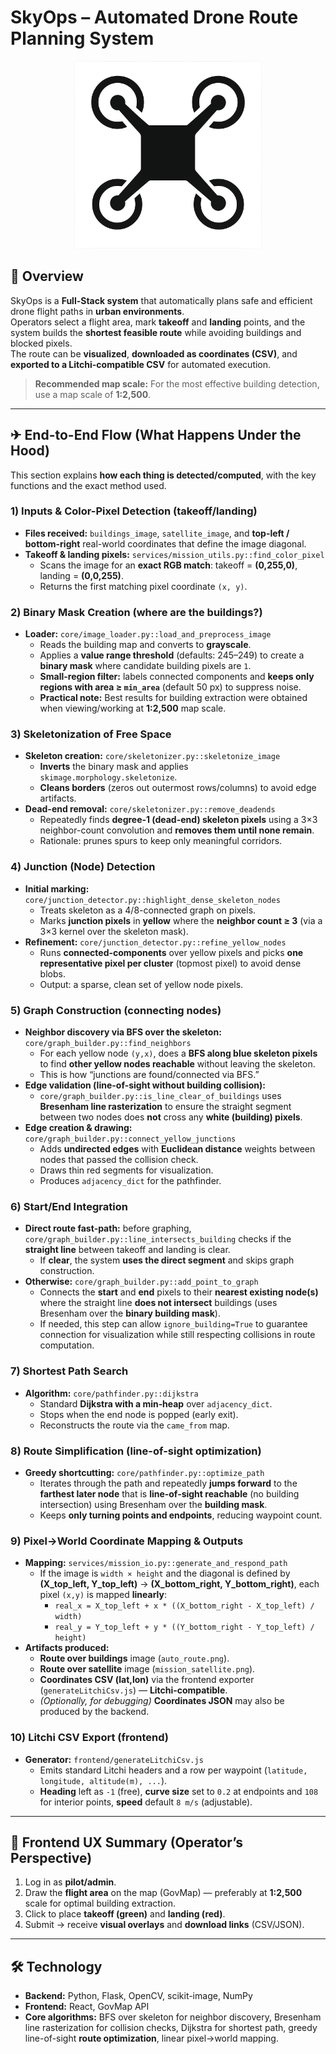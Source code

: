 # SkyOps – Automated Drone Route Planning System

<p align="center">
  <img src="SkyOps-Frontend/public/SkyOps_logo.png" alt="SkyOps Logo" width="300"/>
</p>



## 📌 Overview
SkyOps is a **Full-Stack system** that automatically plans safe and efficient drone flight paths in **urban environments**.  
Operators select a flight area, mark **takeoff** and **landing** points, and the system builds the **shortest feasible route** while avoiding buildings and blocked pixels.  
The route can be **visualized**, **downloaded as coordinates (CSV)**, and **exported to a Litchi-compatible CSV** for automated execution.

> **Recommended map scale:** For the most effective building detection, use a map scale of **1:2,500**.

---

## ✈ End-to-End Flow (What Happens Under the Hood)
This section explains **how each thing is detected/computed**, with the key functions and the exact method used.

### 1) Inputs & Color-Pixel Detection (takeoff/landing)
- **Files received:** `buildings_image`, `satellite_image`, and **top-left / bottom-right** real-world coordinates that define the image diagonal.
- **Takeoff & landing pixels:** `services/mission_utils.py::find_color_pixel`
  - Scans the image for an **exact RGB match**: takeoff = **(0,255,0)**, landing = **(0,0,255)**.
  - Returns the first matching pixel coordinate `(x, y)`.

### 2) Binary Mask Creation (where are the buildings?)
- **Loader:** `core/image_loader.py::load_and_preprocess_image`
  - Reads the building map and converts to **grayscale**.
  - Applies a **value range threshold** (defaults: 245–249) to create a **binary mask** where candidate building pixels are `1`.
  - **Small-region filter:** labels connected components and **keeps only regions with area ≥ `min_area`** (default 50 px) to suppress noise.
  - **Practical note:** Best results for building extraction were obtained when viewing/working at **1:2,500** map scale.

### 3) Skeletonization of Free Space
- **Skeleton creation:** `core/skeletonizer.py::skeletonize_image`
  - **Inverts** the binary mask and applies `skimage.morphology.skeletonize`.
  - **Cleans borders** (zeros out outermost rows/columns) to avoid edge artifacts.
- **Dead-end removal:** `core/skeletonizer.py::remove_deadends`
  - Repeatedly finds **degree‑1 (dead-end) skeleton pixels** using a 3×3 neighbor-count convolution and **removes them until none remain**.
  - Rationale: prunes spurs to keep only meaningful corridors.

### 4) Junction (Node) Detection
- **Initial marking:** `core/junction_detector.py::highlight_dense_skeleton_nodes`
  - Treats skeleton as a 4/8-connected graph on pixels.
  - Marks **junction pixels** in **yellow** where the **neighbor count ≥ 3** (via a 3×3 kernel over the skeleton mask).
- **Refinement:** `core/junction_detector.py::refine_yellow_nodes`
  - Runs **connected-components** over yellow pixels and picks **one representative pixel per cluster** (topmost pixel) to avoid dense blobs.
  - Output: a sparse, clean set of yellow node pixels.

### 5) Graph Construction (connecting nodes)
- **Neighbor discovery via BFS over the skeleton:** `core/graph_builder.py::find_neighbors`
  - For each yellow node `(y,x)`, does a **BFS along blue skeleton pixels** to find **other yellow nodes reachable** without leaving the skeleton.
  - This is how “junctions are found/connected via BFS.”
- **Edge validation (line-of-sight without building collision):**
  - `core/graph_builder.py::is_line_clear_of_buildings` uses **Bresenham line rasterization** to ensure the straight segment between two nodes does **not** cross any **white (building) pixels**.
- **Edge creation & drawing:** `core/graph_builder.py::connect_yellow_junctions`
  - Adds **undirected edges** with **Euclidean distance** weights between nodes that passed the collision check.
  - Draws thin red segments for visualization.
  - Produces `adjacency_dict` for the pathfinder.

### 6) Start/End Integration
- **Direct route fast‑path:** before graphing, `core/graph_builder.py::line_intersects_building` checks if the **straight line** between takeoff and landing is clear.  
  - If **clear**, the system **uses the direct segment** and skips graph construction.
- **Otherwise:** `core/graph_builder.py::add_point_to_graph`
  - Connects the **start** and **end** pixels to their **nearest existing node(s)** where the straight line **does not intersect** buildings (uses Bresenham over the **binary building mask**).
  - If needed, this step can allow `ignore_building=True` to guarantee connection for visualization while still respecting collisions in route computation.

### 7) Shortest Path Search
- **Algorithm:** `core/pathfinder.py::dijkstra`
  - Standard **Dijkstra with a min‑heap** over `adjacency_dict`.
  - Stops when the end node is popped (early exit).  
  - Reconstructs the route via the `came_from` map.

### 8) Route Simplification (line-of-sight optimization)
- **Greedy shortcutting:** `core/pathfinder.py::optimize_path`
  - Iterates through the path and repeatedly **jumps forward** to the **farthest later node** that is **line‑of‑sight reachable** (no building intersection) using Bresenham over the **building mask**.
  - Keeps **only turning points and endpoints**, reducing waypoint count.

### 9) Pixel→World Coordinate Mapping & Outputs
- **Mapping:** `services/mission_io.py::generate_and_respond_path`
  - If the image is `width × height` and the diagonal is defined by **(X_top_left, Y_top_left)** → **(X_bottom_right, Y_bottom_right)**, each pixel `(x,y)` is mapped **linearly**:
    - `real_x = X_top_left + x * ((X_bottom_right - X_top_left) / width)`
    - `real_y = Y_top_left + y * ((Y_bottom_right - Y_top_left) / height)`
- **Artifacts produced:**
  - **Route over buildings** image (`auto_route.png`).
  - **Route over satellite** image (`mission_satellite.png`).
  - **Coordinates CSV (lat,lon)** via the frontend exporter (`generateLitchiCsv.js`) — **Litchi‑compatible**.
  - *(Optionally, for debugging)* **Coordinates JSON** may also be produced by the backend.

### 10) Litchi CSV Export (frontend)
- **Generator:** `frontend/generateLitchiCsv.js`
  - Emits standard Litchi headers and a row per waypoint (`latitude, longitude, altitude(m), ...`).
  - **Heading** left as `-1` (free), **curve size** set to `0.2` at endpoints and `108` for interior points, **speed** default `8 m/s` (adjustable).

---

## 🔐 Frontend UX Summary (Operator’s Perspective)
1. Log in as **pilot/admin**.
2. Draw the **flight area** on the map (GovMap) — preferably at **1:2,500** scale for optimal building extraction.
3. Click to place **takeoff (green)** and **landing (red)**.
4. Submit → receive **visual overlays** and **download links** (CSV/JSON).

---

## 🛠 Technology
- **Backend:** Python, Flask, OpenCV, scikit-image, NumPy
- **Frontend:** React, GovMap API
- **Core algorithms:** BFS over skeleton for neighbor discovery, Bresenham line rasterization for collision checks, Dijkstra for shortest path, greedy line-of-sight **route optimization**, linear pixel→world mapping.

